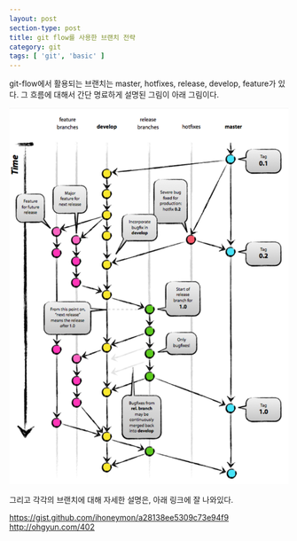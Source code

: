 ```yaml
---
layout: post
section-type: post
title: git flow를 사용한 브랜치 전략
category: git
tags: [ 'git', 'basic' ]
---
```


git-flow에서 활용되는 브랜치는 master, hotfixes, release, develop,
feature가 있다. 그 흐름에 대해서 간단 명료하게 설명된 그림이 아래 그림이다.

<img alt="git-flow" src = "/assets/git_flow.png"/>

그리고 각각의 브랜치에 대해 자세한 설명은, 아래 링크에 잘 나와있다.

https://gist.github.com/ihoneymon/a28138ee5309c73e94f9 <br>
http://ohgyun.com/402
